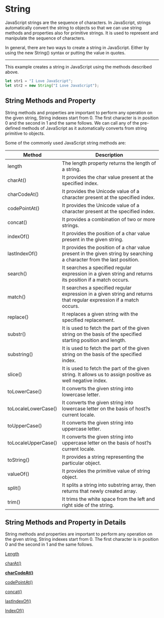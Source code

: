 # String

JavaScript strings are the sequence of characters. In JavaScript, strings automatically convert the string to objects so that we can use string methods and properties also for primitive strings. It is used to represent and manipulate the sequence of characters.

In general, there are two ways to create a string in JavaScript. Either by using the new String() syntax or putting the value in quotes.

---

This example creates a string in JavaScript using the methods described above.

```jsx
let str1 = "I Love JavaScript";
let str2 = new String("I Love JavaScript");
```

## String Methods and Property

String methods and properties are important to perform any operation on the given string, String indexes start from 0. The first character is in position 0 and the second in 1 and the same follows. We can call any of the pre-defined methods of JavaScript as it automatically converts from string primitive to objects.

Some of the commonly used JavaScript string methods are:

| Method | Description |
| --- | --- |
| length | The length property returns the length of a string. |
| charAt() | It provides the char value present at the specified index. |
| charCodeAt() | It provides the Unicode value of a character present at the specified index. |
| codePointAt() | It provides the Unicode value of a character present at the specified index. |
| concat() | It provides a combination of two or more strings. |
| indexOf() | It provides the position of a char value present in the given string. |
| lastIndexOf() | It provides the position of a char value present in the given string by searching a character from the last position. |
| search() | It searches a specified regular expression in a given string and returns its position if a match occurs. |
| match() | It searches a specified regular expression in a given string and returns that regular expression if a match occurs. |
| replace() | It replaces a given string with the specified replacement. |
| substr() | It is used to fetch the part of the given string on the basis of the specified starting position and length. |
| substring() | It is used to fetch the part of the given string on the basis of the specified index. |
| slice() | It is used to fetch the part of the given string. It allows us to assign positive as well negative index. |
| toLowerCase() | It converts the given string into lowercase letter. |
| toLocaleLowerCase() | It converts the given string into lowercase letter on the basis of host?s current locale. |
| toUpperCase() | It converts the given string into uppercase letter. |
| toLocaleUpperCase() | It converts the given string into uppercase letter on the basis of host?s current locale. |
| toString() | It provides a string representing the particular object. |
| valueOf() | It provides the primitive value of string object. |
| split() | It splits a string into substring array, then returns that newly created array. |
| trim() | It trims the white space from the left and right side of the string. |

## String Methods and Property in Details

String methods and properties are important to perform any operation on the given string, String indexes start from 0. The first character is in position 0 and the second in 1 and the same follows.

[Length](String%201b2aeacbb299819eaf9dd86c5da49caf/Length%201b2aeacbb2998184b6f7ef9f9efc1dcf.md)

[charAt()](String%201b2aeacbb299819eaf9dd86c5da49caf/charAt()%201b2aeacbb29981bf9d7fef1186088cd1.md)

[**charCodeAt()**](String%201b2aeacbb299819eaf9dd86c5da49caf/charCodeAt()%201b2aeacbb29981c7a73ec149e991ee7e.md)

[codePointAt()](String%201b2aeacbb299819eaf9dd86c5da49caf/codePointAt()%201b2aeacbb29981a5ad4ac1fa59dae360.md)

[concat()](String%201b2aeacbb299819eaf9dd86c5da49caf/concat()%201b2aeacbb299819da028d8a52e487f09.md)

[lastIndexOf()](String%201b2aeacbb299819eaf9dd86c5da49caf/lastIndexOf()%201b2aeacbb299814999d2d0dd51a6220e.md)

[lndexOf()](String%201b2aeacbb299819eaf9dd86c5da49caf/lndexOf()%201b2aeacbb29981529c53c51d808b640e.md)